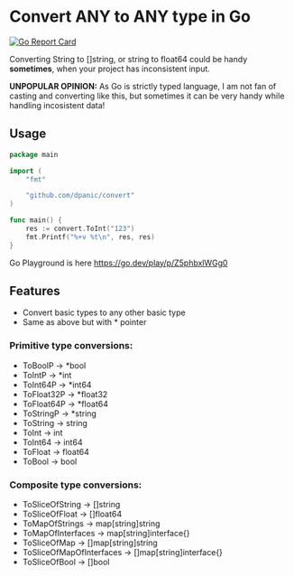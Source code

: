 # Convert ANY to ANY type in Go

[![Go Report Card](https://goreportcard.com/badge/github.com/dpanic/convert)](https://goreportcard.com/report/github.com/dpanic/convert)

Converting String to []string, or string to float64 could be handy **sometimes**, when your project has inconsistent input.

**UNPOPULAR OPINION:** As Go is strictly typed language, I am not fan of casting and converting like this, but sometimes it can be very handy while handling incosistent data!


## Usage
``` Go
package main

import (
	"fmt"

	"github.com/dpanic/convert"
)

func main() {
	res := convert.ToInt("123")
	fmt.Printf("%+v %t\n", res, res)
}
```

Go Playground is here https://go.dev/play/p/Z5phbxlWGg0


## Features
* Convert basic types to any other basic type
* Same as above but with * pointer

### Primitive type conversions:
* ToBoolP -> *bool
* ToIntP -> *int
* ToInt64P -> *int64
* ToFloat32P -> *float32
* ToFloat64P -> *float64
* ToStringP -> *string
* ToString -> string
* ToInt -> int
* ToInt64 -> int64
* ToFloat -> float64
* ToBool -> bool

### Composite type conversions:
* ToSliceOfString -> []string
* ToSliceOfFloat -> []float64
* ToMapOfStrings -> map[string]string
* ToMapOfInterfaces -> map[string]interface{}
* ToSliceOfMap -> []map[string]string
* ToSliceOfMapOfInterfaces -> []map[string]interface{}
* ToSliceOfBool -> []bool
